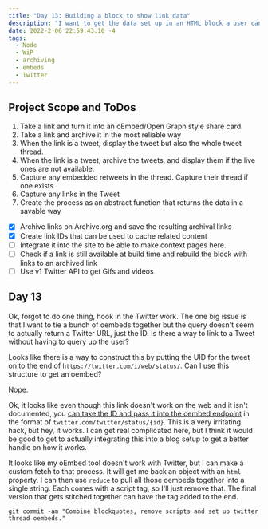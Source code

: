 ```yaml
---
title: "Day 13: Building a block to show link data"
description: "I want to get the data set up in an HTML block a user can style"
date: 2022-2-06 22:59:43.10 -4
tags:
  - Node
  - WiP
  - archiving
  - embeds
  - Twitter
---
```


## Project Scope and ToDos

1. Take a link and turn it into an oEmbed/Open Graph style share card
2. Take a link and archive it in the most reliable way
3. When the link is a tweet, display the tweet but also the whole tweet thread.
4. When the link is a tweet, archive the tweets, and display them if the live ones are not available.
5. Capture any embedded retweets in the thread. Capture their thread if one exists
6. Capture any links in the Tweet
7. Create the process as an abstract function that returns the data in a savable way

- [x] Archive links on Archive.org and save the resulting archival links
- [x] Create link IDs that can be used to cache related content
- [ ] Integrate it into the site to be able to make context pages here.
- [ ] Check if a link is still available at build time and rebuild the block with links to an archived link
- [ ] Use v1 Twitter API to get Gifs and videos

## Day 13

Ok, forgot to do one thing, hook in the Twitter work. The one big issue is that I want to tie a bunch of oembeds together but the query doesn't seem to actually return a Twitter URL, just the ID. Is there a way to link to a Tweet without having to query up the user?

Looks like there is a way to construct this by putting the UID for the tweet on to the end of `https://twitter.com/i/web/status/`. Can I use this structure to get an oembed?

Nope.

Ok, it looks like even though this link doesn't work on the web and it isn't documented, you [can take the ID and pass it into the oembed endpoint](https://stackoverflow.com/questions/64917470/which-url-are-you-supposed-to-use-for-the-twitter-oembed-api) in the format of `twitter.com/twitter/status/{id}`. This is a very irritating hack, but hey, it works. I can get real complicated here, but I think it would be good to get to actually integrating this into a blog setup to get a better handle on how it works.

It looks like my oEmbed tool doesn't work with Twitter, but I can make a custom fetch to that process. It will get me back an object with an `html` property. I can then use `reduce` to pull all those oembeds together into a single string. Each comes with a script tag, so I'll just remove that. The final version that gets stitched together can have the tag added to the end.

`git commit -am "Combine blockquotes, remove scripts and set up twitter thread oembeds."`
